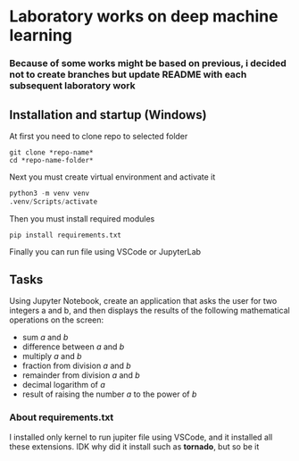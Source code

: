 # Laboratory works on deep machine learning
### Because of some works might be based on previous, i decided not to create branches but update README with each subsequent laboratory work

## Installation and startup (Windows)
At first you need to clone repo to selected folder
```console
git clone *repo-name*
cd *repo-name-folder*
```
Next you must create virtual environment and activate it
```python
python3 -m venv venv
.venv/Scripts/activate
```
Then you must install required modules
```console
pip install requirements.txt
```
Finally you can run file using VSCode or JupyterLab
## Tasks
Using Jupyter Notebook, create an application that asks the user for two
integers a and b, and then displays the results of the following mathematical operations on the screen:
- sum *a* and *b*
- difference between *a* and *b*
- multiply *a* and *b*
- fraction from division *a* and *b*
- remainder from division *a* and *b*
- decimal logarithm of *a*
- result of raising the number *a* to the power of *b*

### About requirements.txt
I installed only kernel to run jupiter file using VSCode, and it installed all these extensions. IDK why did it install such as **tornado**, but so be it